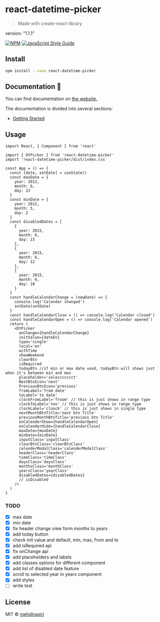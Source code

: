 # react-datetime-picker

> Made with create-react-library

version: "1.1.1"

[![NPM](https://img.shields.io/npm/v/react-datetime-picker.svg)](https://www.npmjs.com/package/react-datetime-picker) [![JavaScript Style Guide](https://img.shields.io/badge/code_style-standard-brightgreen.svg)](https://standardjs.com)

## Install

```bash
npm install --save react-datetime-picker
```

## Documentation 📄

You can find documentation on [the website.](https://mmehdinasiri.github.io/react-datetime-picker/)

The documentation is divided into several sections:

- [Getting Started](https://mmehdinasiri.github.io/react-datetime-picker/docs/getting-started)

## Usage

```tsx
import React, { Component } from 'react'

import { DtPicker } from 'react-datetime-picker'
import 'react-datetime-picker/dist/index.css'

const App = () => {
  const [date, setDate] = useState()
  const maxDate = {
    year: 2012,
    month: 6,
    day: 23
  }
  const minDate = {
    year: 2012,
    month: 5,
    day: 2
  }
  const disabledDates = [
    {
      year: 2015,
      month: 6,
      day: 23
    },
    {
      year: 2015,
      month: 6,
      day: 12
    },
    {
      year: 2015,
      month: 6,
      day: 10
    }
  ]
  const handleCalendarChange = (newDate) => {
    console.log('Calendar changed')
    setDate(setDate)
  }
  const handleCalendarClose = () => console.log('Calendar closed')
  const handleCalendarOpen = () => console.log('Calendar opened')
  return (
    <DtPicker
      onChange={handleCalendarChange}
      initValue={dateEn}
      type='single'
      local='en'
      withTime
      showWeekend
      clearBtn
      isRequired
      todayBtn //if min or max date used, todayBtn will shows just when it's between min and max
      placeholder='seleccccccct'
      NextBtnIcon='next'
      PreviousBtnIcon='previous'
      fromLabel='from date'
      toLabel='to date'
      clockFromLabel='froom' // this is just shows in range type
      clockToLabel='too' // this is just shows in range type
      clockLabel='cloock' // this is just shows in single type
      nextMonthBtnTitle='next btn Title'
      previousMonthBtnTitle='previous btn Title'
      onCalenderShow={handleCalendarOpen}
      onCalenderHide={handleCalendarClose}
      maxDate={maxDate}
      minDate={minDate}
      inputClass='inputClass'
      clearBtnClass='clearBtnClass'
      calenderModalClass='calenderModalClass'
      headerClass='headerClass'
      timeClass='timeClass'
      daysClass='daysClass'
      monthsClass='monthClass'
      yearsClass='yearClass'
      disabledDates={disabledDates}
      // isDisabled
    />
  )
}
```

### TODO

- [x] max date
- [x] min date
- [x] fix header change view form months to years
- [x] add today button
- [x] check init value and default, min, max, from and to
- [x] add isRequired api
- [x] fix onChange api
- [x] add placeholders and labels
- [x] add classes options for different component
- [x] add list of disabled date feature
- [x] scroll to selected year in years component
- [x] add styles
- [ ] write test

## License

MIT © [mehdinasiri](https://github.com/mehdinasiri)
